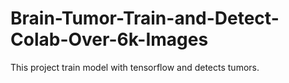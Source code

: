 # Brain-Tumor-Train-and-Detect-Colab-Over-6k-Images
This project train model with tensorflow and detects tumors.
